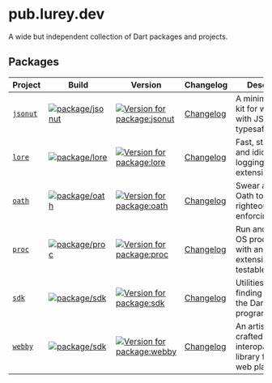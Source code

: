 # pub.lurey.dev

A wide but independent collection of Dart packages and projects.

## Packages

Project | Build | Version | Changelog | Description
------- | ----- | ------- | --------- | -----------
[`jsonut`](./packages/jsonut/)  | [![package/jsonut](https://github.com/matanlurey/pub.lurey.dev/actions/workflows/package_jsonut.yaml/badge.svg)](https://github.com/matanlurey/pub.lurey.dev/actions/workflows/package_jsonut.yaml) | [![Version for package:jsonut](https://img.shields.io/pub/v/jsonut)](https://pub.dev/packages/jsonut) | [Changelog](./packages/jsonut/CHANGELOG.md) | A minimal utility kit for working with JSON in a typesafe manner.
[`lore`](./packages/oath/)  | [![package/lore](https://github.com/matanlurey/pub.lurey.dev/actions/workflows/package_lore.yaml/badge.svg)](https://github.com/matanlurey/pub.lurey.dev/actions/workflows/package_lore.yaml) | [![Version for package:lore](https://img.shields.io/pub/v/lore)](https://pub.dev/packages/lore) | [Changelog](./packages/lore/CHANGELOG.md) | Fast, structured, and idiomatic logging with an extensible API.
[`oath`](./packages/oath/)  | [![package/oath](https://github.com/matanlurey/pub.lurey.dev/actions/workflows/package_oath.yaml/badge.svg)](https://github.com/matanlurey/pub.lurey.dev/actions/workflows/package_oath.yaml) | [![Version for package:oath](https://img.shields.io/pub/v/oath)](https://pub.dev/packages/oath) | [Changelog](./packages/oath/CHANGELOG.md) | Swear a Paladin's Oath to code righteousness by enforcing lints.
[`proc`](./packages/proc/)  | [![package/proc](https://github.com/matanlurey/pub.lurey.dev/actions/workflows/package_proc.yaml/badge.svg)](https://github.com/matanlurey/pub.lurey.dev/actions/workflows/package_proc.yaml) | [![Version for package:proc](https://img.shields.io/pub/v/proc)](https://pub.dev/packages/proc) | [Changelog](./packages/oath/CHANGELOG.md) | Run and manage OS processes with an extensible and testable API.
[`sdk`](./packages/sdk/) | [![package/sdk](https://github.com/matanlurey/pub.lurey.dev/actions/workflows/package_sdk.yaml/badge.svg)](https://github.com/matanlurey/pub.lurey.dev/actions/workflows/package_sdk.yaml) | [![Version for package:sdk](https://img.shields.io/pub/v/sdk)](https://pub.dev/packages/sdk) | [Changelog](./packages/sdk/CHANGELOG.md) | Utilities for finding and using the Dart SDK programmatically.
[`webby`](./packages/webby/) | [![package/sdk](https://github.com/matanlurey/pub.lurey.dev/actions/workflows/package_webby.yaml/badge.svg)](https://github.com/matanlurey/pub.lurey.dev/actions/workflows/package_webby.yaml) | [![Version for package:webby](https://img.shields.io/pub/v/webby)](https://pub.dev/packages/webby) | [Changelog](./packages/sdk/CHANGELOG.md) | An artisnal hand-crafted interopability library for the web platform.
